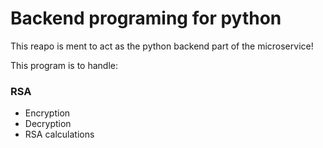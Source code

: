 # Backend programing for python

This reapo is ment to act as the python backend part of the microservice!

This program is to handle:
### RSA
* Encryption
* Decryption
* RSA calculations

